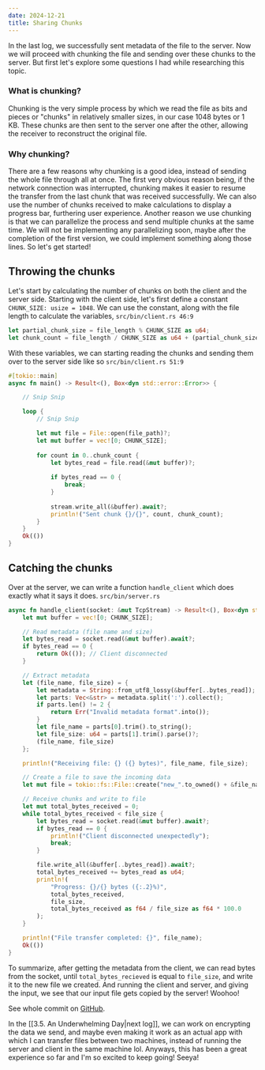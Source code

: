 ```yaml
---
date: 2024-12-21
title: Sharing Chunks
---
```

In the last log, we successfully sent metadata of the file to the server. Now we will proceed with chunking the file and sending over these chunks to the server. But first let's explore some questions I had while researching this topic. 
### What is chunking?
Chunking is the very simple process by which we read the file as bits and pieces or "chunks" in relatively smaller sizes, in our case 1048 bytes or 1 KB. These chunks are then sent to the server one after the other, allowing the receiver to reconstruct the original file.
### Why chunking?
There are a few reasons why chunking is a good idea, instead of sending the whole file through all at once. The first very obvious reason being, if the network connection was interrupted, chunking makes it easier to resume the transfer from the last chunk that was received successfully. We can also use the number of chunks received to make calculations to display a progress bar, furthering user experience. Another reason we use chunking is that we can parallelize the process and send multiple chunks at the same time. We will not be implementing any parallelizing soon, maybe after the completion of the first version, we could implement something along those lines. So let's get started!
## Throwing the chunks
Let's start by calculating the number of chunks on both the client and the server side. Starting with the client side, let's first define a constant `CHUNK_SIZE: usize = 1048`. We can use the constant, along with the file length to calculate the variables,
`src/bin/client.rs 46:9`
```rust
let partial_chunk_size = file_length % CHUNK_SIZE as u64;
let chunk_count = file_length / CHUNK_SIZE as u64 + (partial_chunk_size > 0) as u64;
```
With these variables, we can starting reading the chunks and sending them over to the server side like so
`src/bin/client.rs 51:9`
```rust
#[tokio::main]
async fn main() -> Result<(), Box<dyn std::error::Error>> {

	// Snip Snip

	loop {
		// Snip Snip

		let mut file = File::open(file_path)?;
		let mut buffer = vec![0; CHUNK_SIZE];
		
		for count in 0..chunk_count {
			let bytes_read = file.read(&mut buffer)?;
		
			if bytes_read == 0 {
				break;
			}
		
			stream.write_all(&buffer).await?;
			println!("Sent chunk {}/{}", count, chunk_count);
		}
	}
	Ok(())
}
```
## Catching the chunks
Over at the server, we can write a function `handle_client` which does exactly what it says it does.
`src/bin/server.rs`
```rust
async fn handle_client(socket: &mut TcpStream) -> Result<(), Box<dyn std::error::Error>> {
    let mut buffer = vec![0; CHUNK_SIZE];

    // Read metadata (file name and size)
    let bytes_read = socket.read(&mut buffer).await?;
    if bytes_read == 0 {
        return Ok(()); // Client disconnected
    }

    // Extract metadata
    let (file_name, file_size) = {
        let metadata = String::from_utf8_lossy(&buffer[..bytes_read]);
        let parts: Vec<&str> = metadata.split(':').collect();
        if parts.len() != 2 {
            return Err("Invalid metadata format".into());
        }
        let file_name = parts[0].trim().to_string();
        let file_size: u64 = parts[1].trim().parse()?;
        (file_name, file_size)
    }; 

    println!("Receiving file: {} ({} bytes)", file_name, file_size);

    // Create a file to save the incoming data
    let mut file = tokio::fs::File::create("new_".to_owned() + &file_name).await?;

    // Receive chunks and write to file
    let mut total_bytes_received = 0;
    while total_bytes_received < file_size {
        let bytes_read = socket.read(&mut buffer).await?;
        if bytes_read == 0 {
            println!("Client disconnected unexpectedly");
            break;
        }

        file.write_all(&buffer[..bytes_read]).await?;
        total_bytes_received += bytes_read as u64;
        println!(
            "Progress: {}/{} bytes ({:.2}%)",
            total_bytes_received,
            file_size,
            total_bytes_received as f64 / file_size as f64 * 100.0
        );
    }

    println!("File transfer completed: {}", file_name);
    Ok(())
}
```

To summarize, after getting the metadata from the client, we can read bytes from the socket, until `total_bytes_recieved` is equal to `file_size`, and write it to the new file we created. And running the client and server, and giving the input, we see that our input file gets copied by the server! Woohoo!

See whole commit on [GitHub](https://github.com/ngpal/file-transfer/commit/d4c9ea2632486a2b3c5620011d8caa7123d25492).

In the [[3.5. An Underwhelming Day|next log]], we can work on encrypting the data we send, and maybe even making it work as an actual app with which I can transfer files between two machines, instead of running the server and client in the same machine lol. Anyways, this has been a great experience so far and I'm so excited to keep going! Seeya!
